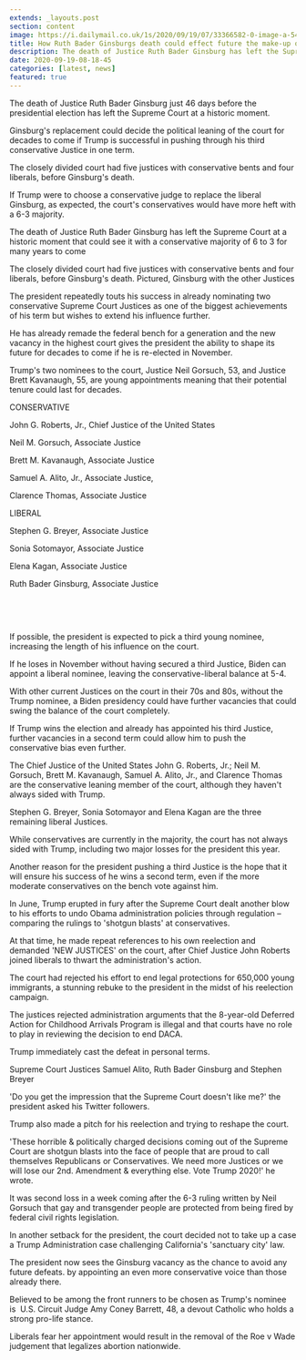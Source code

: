 ```yaml
---
extends: _layouts.post
section: content
image: https://i.dailymail.co.uk/1s/2020/09/19/07/33366582-0-image-a-54_1600498219006.jpg 
title: How Ruth Bader Ginsburgs death could effect future the make-up of the Supreme Court 
description: The death of Justice Ruth Bader Ginsburg has left the Supreme Court at a historic moment that could see it with a conservative majority of 6 to 3 for decades to come. 
date: 2020-09-19-08-18-45 
categories: [latest, news] 
featured: true 
--- 
```

The death of Justice Ruth Bader Ginsburg just 46 days before the presidential election has left the Supreme Court at a historic moment. 

Ginsburg's replacement could decide the political leaning of the court for decades to come if Trump is successful in pushing through his third conservative Justice in one term. 

The closely divided court had five justices with conservative bents and four liberals, before Ginsburg's death. 

If Trump were to choose a conservative judge to replace the liberal Ginsburg, as expected, the court's conservatives would have more heft with a 6-3 majority.  

The death of Justice Ruth Bader Ginsburg has left the Supreme Court at a historic moment that could see it with a conservative majority of 6 to 3 for many years to come

The closely divided court had five justices with conservative bents and four liberals, before Ginsburg's death. Pictured, Ginsburg with the other Justices

The president repeatedly touts his success in already nominating two conservative Supreme Court Justices as one of the biggest achievements of his term but wishes to extend his influence further. 

He has already remade the federal bench for a generation and the new vacancy in the highest court gives the president the ability to shape its future for decades to come if he is re-elected in November.

Trump's two nominees to the court, Justice Neil Gorsuch, 53, and Justice Brett Kavanaugh, 55, are young appointments meaning that their potential tenure could last for decades.

CONSERVATIVE 

John G. Roberts, Jr., Chief Justice of the United States

Neil M. Gorsuch, Associate Justice

Brett M. Kavanaugh, Associate Justice

Samuel A. Alito, Jr., Associate Justice,

Clarence Thomas, Associate Justice 

LIBERAL  

Stephen G. Breyer, Associate Justice

Sonia Sotomayor, Associate Justice

Elena Kagan, Associate Justice

Ruth Bader Ginsburg, Associate Justice 

 

 

If possible, the president is expected to pick a third young nominee, increasing the length of his influence on the court.

If he loses in November without having secured a third Justice, Biden can appoint a liberal nominee, leaving the conservative-liberal balance at 5-4. 

With other current Justices on the court in their 70s and 80s, without the Trump nominee, a Biden presidency could have further vacancies that could swing the balance of the court completely. 

If Trump wins the election and already has appointed his third Justice, further vacancies in a second term could allow him to push the conservative bias even further.  

The Chief Justice of the United States John G. Roberts, Jr.; Neil M. Gorsuch, Brett M. Kavanaugh, Samuel A. Alito, Jr., and Clarence Thomas are the conservative leaning member of the court, although they haven't always sided with Trump. 

Stephen G. Breyer, Sonia Sotomayor and Elena Kagan are the three remaining liberal Justices. 

While conservatives are currently in the majority, the court has not always sided with Trump, including two major losses for the president this year. 

Another reason for the president pushing a third Justice is the hope that it will ensure his success of he wins a second term, even if the more moderate conservatives on the bench vote against him. 

In June, Trump erupted in fury after the Supreme Court dealt another blow to his efforts to undo Obama administration policies through regulation – comparing the rulings to 'shotgun blasts' at conservatives. 

At that time, he made repeat references to his own reelection and demanded 'NEW JUSTICES' on the court, after Chief Justice John Roberts joined liberals to thwart the administration's action. 

The court had rejected his effort to end legal protections for 650,000 young immigrants, a stunning rebuke to the president in the midst of his reelection campaign. 

The justices rejected administration arguments that the 8-year-old Deferred Action for Childhood Arrivals Program is illegal and that courts have no role to play in reviewing the decision to end DACA. 

Trump immediately cast the defeat in personal terms.

Supreme Court Justices Samuel Alito, Ruth Bader Ginsburg and Stephen Breyer 

'Do you get the impression that the Supreme Court doesn't like me?' the president asked his Twitter followers.

Trump also made a pitch for his reelection and trying to reshape the court. 

'These horrible & politically charged decisions coming out of the Supreme Court are shotgun blasts into the face of people that are proud to call themselves Republicans or Conservatives. We need more Justices or we will lose our 2nd. Amendment & everything else. Vote Trump 2020!' he wrote. 

It was second loss in a week coming after the 6-3 ruling written by Neil Gorsuch that gay and transgender people are protected from being fired by federal civil rights legislation.

In another setback for the president, the court decided not to take up a case a Trump Administration case challenging California's 'sanctuary city' law.

The president now sees the Ginsburg vacancy as the chance to avoid any future defeats. by appointing an even more conservative voice than those already there.

Believed to be among the front runners to be chosen as Trump's nominee is  U.S. Circuit Judge Amy Coney Barrett, 48, a devout Catholic who holds a strong pro-life stance.

Liberals fear her appointment would result in the removal of the Roe v Wade judgement that legalizes abortion nationwide.  

